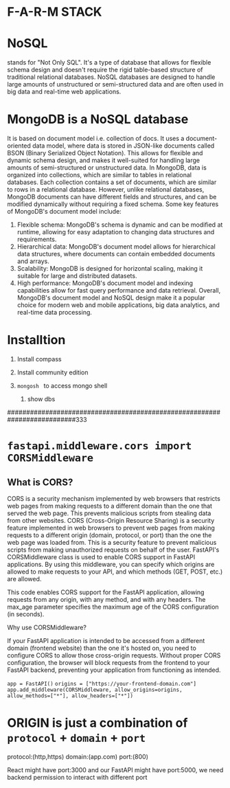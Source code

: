 # F-A-R-M STACK

# NoSQL

stands for "Not Only SQL". It's a type of database that allows for flexible schema design and doesn't require the rigid table-based structure of traditional relational databases. NoSQL databases are designed to handle large amounts of unstructured or semi-structured data and are often used in big data and real-time web applications.

# MongoDB is a NoSQL database

It is based on document model i.e. collection of docs. It uses a document-oriented data model, where data is stored in JSON-like documents called BSON (Binary Serialized Object Notation). This allows for flexible and dynamic schema design, and makes it well-suited for handling large amounts of semi-structured or unstructured data.
In MongoDB, data is organized into collections, which are similar to tables in relational databases. Each collection contains a set of documents, which are similar to rows in a relational database. However, unlike relational databases, MongoDB documents can have different fields and structures, and can be modified dynamically without requiring a fixed schema.
Some key features of MongoDB's document model include:

1. Flexible schema: MongoDB's schema is dynamic and can be modified at runtime, allowing for easy adaptation to changing data structures and requirements.
2. Hierarchical data: MongoDB's document model allows for hierarchical data structures, where documents can contain embedded documents and arrays.
3. Scalability: MongoDB is designed for horizontal scaling, making it suitable for large and distributed datasets.
4. High performance: MongoDB's document model and indexing capabilities allow for fast query performance and data retrieval.
   Overall, MongoDB's document model and NoSQL design make it a popular choice for modern web and mobile applications, big data analytics, and real-time data processing.

# Installtion

1. Install compass
2. Install community edition

3. `mongosh ` to access mongo shell
   1. show dbs

##########################################################################333

# `fastapi.middleware.cors import CORSMiddleware`

## What is CORS?

CORS is a security mechanism implemented by web browsers that restricts web pages from making requests to a different domain than the one that served the web page. This prevents malicious scripts from stealing data from other websites.
CORS (Cross-Origin Resource Sharing) is a security feature implemented in web browsers to prevent web pages from making requests to a different origin (domain, protocol, or port) than the one the web page was loaded from. This is a security feature to prevent malicious scripts from making unauthorized requests on behalf of the user.
FastAPI's CORSMiddleware class is used to enable CORS support in FastAPI applications. By using this middleware, you can specify which origins are allowed to make requests to your API, and which methods (GET, POST, etc.) are allowed.

This code enables CORS support for the FastAPI application, allowing requests from any origin, with any method, and with any headers. The max_age parameter specifies the maximum age of the CORS configuration (in seconds).

Why use CORSMiddleware?

If your FastAPI application is intended to be accessed from a different domain (frontend website) than the one it's hosted on, you need to configure CORS to allow those cross-origin requests. Without proper CORS configuration, the browser will block requests from the frontend to your FastAPI backend, preventing your application from functioning as intended.

`app = FastAPI()`
`origins = ["https://your-frontend-domain.com"]`
`app.add_middleware(CORSMiddleware, allow_origins=origins, allow_methods=["*"], allow_headers=["*"])`

# ORIGIN is just a combination of `protocol` + `domain` + `port`

protocol:(http,https)
domain:(app.com)
port:(800)

React might have port:3000 and our FastAPI might have port:5000, we need backend permission to interact with different port
